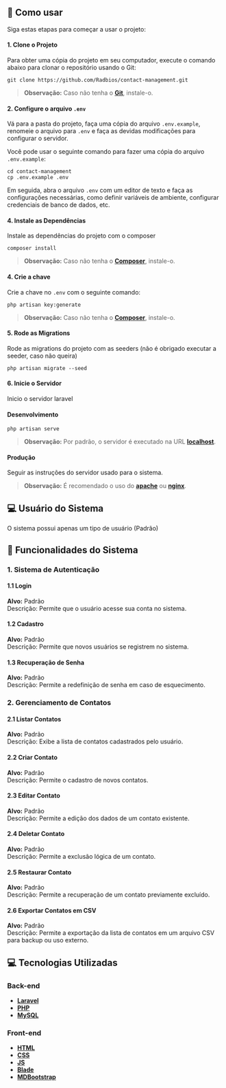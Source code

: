 ## 📖 Como usar
Siga estas etapas para começar a usar o projeto:
#### 1. Clone o Projeto
Para obter uma cópia do projeto em seu computador, execute o comando abaixo para clonar o repositório usando o Git:
```
git clone https://github.com/Radbios/contact-management.git
```
> **Observação:** Caso não tenha o **[Git](https://git-scm.com/)**, instale-o.

#### 2. **Configure o arquivo `.env`**
Vá para a pasta do projeto, faça uma cópia do arquivo `.env.example`, renomeie o arquivo para `.env` e faça as devidas modificações para configurar o servidor.

Você pode usar o seguinte comando para fazer uma cópia do arquivo `.env.example`:
```
cd contact-management
cp .env.example .env
```
Em seguida, abra o arquivo `.env` com um editor de texto e faça as configurações necessárias, como definir variáveis de ambiente, configurar credenciais de banco de dados, etc.

#### 4. Instale as Dependências
Instale as dependências do projeto com o composer
```
composer install
```
> **Observação:** Caso não tenha o **[Composer](https://getcomposer.org/)**, instale-o.

#### 4. Crie a chave
Crie a chave no `.env` com o seguinte comando:
```
php artisan key:generate
```
> **Observação:** Caso não tenha o **[Composer](https://getcomposer.org/)**, instale-o.


#### 5. Rode as Migrations
Rode as migrations do projeto com as seeders (não é obrigado executar a seeder, caso não queira)
```
php artisan migrate --seed
```
#### 6. Inicie o Servidor
Inicio o servidor laravel

#### Desenvolvimento

```
php artisan serve
```
> **Observação:** Por padrão, o servidor é executado na URL **[localhost](http://127.0.0.1:8000)**.

#### Produção
Seguir as instruções do servidor usado para o sistema.
> **Observação:** É recomendado o uso do **[apache](https://httpd.apache.org/)** ou **[nginx](https://nginx.org/en/)**.

## 💻 Usuário do Sistema  
O sistema possui apenas um tipo de usuário (Padrão)

## 🚀 Funcionalidades do Sistema  

### 1. Sistema de Autenticação  

#### 1.1 Login  
**Alvo:** Padrão  
Descrição: Permite que o usuário acesse sua conta no sistema.  

#### 1.2 Cadastro  
**Alvo:** Padrão  
Descrição: Permite que novos usuários se registrem no sistema.  

#### 1.3 Recuperação de Senha  
**Alvo:** Padrão  
Descrição: Permite a redefinição de senha em caso de esquecimento.  

### 2. Gerenciamento de Contatos  

#### 2.1 Listar Contatos  
**Alvo:** Padrão  
Descrição: Exibe a lista de contatos cadastrados pelo usuário.  

#### 2.2 Criar Contato  
**Alvo:** Padrão  
Descrição: Permite o cadastro de novos contatos.  

#### 2.3 Editar Contato  
**Alvo:** Padrão  
Descrição: Permite a edição dos dados de um contato existente.  

#### 2.4 Deletar Contato  
**Alvo:** Padrão  
Descrição: Permite a exclusão lógica de um contato.  

#### 2.5 Restaurar Contato  
**Alvo:** Padrão  
Descrição: Permite a recuperação de um contato previamente excluído.  

#### 2.6 Exportar Contatos em CSV  
**Alvo:** Padrão  
Descrição: Permite a exportação da lista de contatos em um arquivo CSV para backup ou uso externo.  


## :computer: Tecnologias Utilizadas

### Back-end
- **[Laravel](https://laravel.com/)**
- **[PHP](https://www.php.net/)**
- **[MySQL](https://www.mysql.com/)**
  
### Front-end
- **[HTML](https://developer.mozilla.org/pt-BR/docs/Web/HTML)**
- **[CSS](https://developer.mozilla.org/pt-BR/docs/Web/CSS)**
- **[JS](https://developer.mozilla.org/pt-BR/docs/Web/JavaScript)**
- **[Blade](https://laravel.com/docs/9.x/blade)**
- **[MDBootstrap](https://mdbootstrap.com/)**
